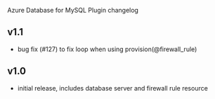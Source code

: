 Azure Database for MySQL Plugin changelog

v1.1
-----
- bug fix (#127) to fix loop when using provision(@firewall_rule) 

v1.0
-----
- initial release, includes database server and firewall rule resource
